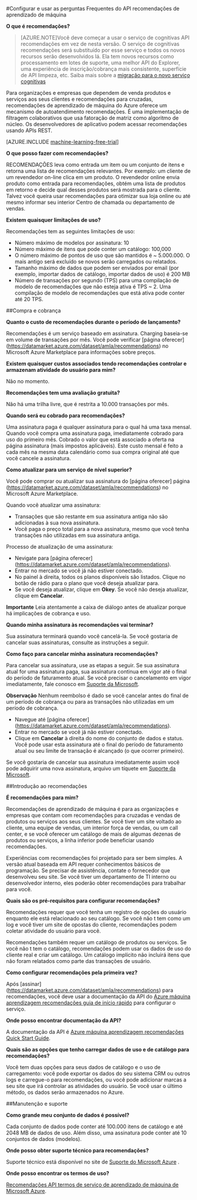 <properties 
    pageTitle="Configurar e usar a API de recomendações de aprendizado de máquina | Microsoft Azure" 
    description="API de recomendações Microsoft construídas com perguntas Frequentes de aprendizado de máquina do Azure" 
    services="machine-learning" 
    documentationCenter="" 
    authors="LuisCabrer" 
    manager="jhubbard" 
    editor="cgronlun"/>

<tags 
    ms.service="machine-learning" 
    ms.workload="data-services" 
    ms.tgt_pltfrm="na" 
    ms.devlang="na" 
    ms.topic="article" 
    ms.date="09/08/2016" 
    ms.author="luisca"/> 

#<a name="setting-up-and-using-machine-learning-recommendations-api-faq"></a>Configurar e usar as perguntas Frequentes do API recomendações de aprendizado de máquina


**O que é recomendações?**

>[AZURE.NOTE]Você deve começar a usar o serviço de cognitivas API recomendações em vez de nesta versão. O serviço de cognitivas recomendações será substituído por esse serviço e todos os novos recursos serão desenvolvidos lá. Ela tem novos recursos como processamento em lotes de suporte, uma melhor API do Explorer, uma experiência de inscrição/cobrança mais consistente, superfície de API limpeza, etc.
> Saiba mais sobre a [migração para o novo serviço cognitivas](http://aka.ms/recomigrate)

Para organizações e empresas que dependem de venda produtos e serviços aos seus clientes e recomendações para cruzadas, recomendações de aprendizado de máquina do Azure oferece um mecanismo de autoatendimento recomendações. É uma implementação de filtragem colaborativos que usa fatoração de matriz como algoritmo de núcleo. Os desenvolvedores de aplicativo podem acessar recomendações usando APIs REST. 

[AZURE.INCLUDE [machine-learning-free-trial](../../includes/machine-learning-free-trial.md)]

**O que posso fazer com recomendações?**

RECOMENDAÇÕES leva como entrada um item ou um conjunto de itens e retorna uma lista de recomendações relevantes. Por exemplo: um cliente de um revendedor on-line clica em um produto. O revendedor online envia produto como entrada para recomendações, obtém uma lista de produtos em retorno e decide qual desses produtos será mostrada para o cliente. Talvez você queira usar recomendações para otimizar sua loja online ou até mesmo informar seu interior Centro de chamada ou departamento de vendas.

**Existem quaisquer limitações de uso?**

Recomendações tem as seguintes limitações de uso:
* Número máximo de modelos por assinatura: 10
* Número máximo de itens que pode conter um catálogo: 100,000
* O número máximo de pontos de uso que são mantidos é ~ 5.000.000. O mais antigo será excluído se novos serão carregados ou relatados.
* Tamanho máximo de dados que podem ser enviados por email (por exemplo, importar dados de catálogo, importar dados de uso) é 200 MB
* Número de transações por segundo (TPS) para uma compilação de modelo de recomendações que não esteja ativa é TPS ~ 2. Uma compilação de modelo de recomendações que está ativa pode conter até 20 TPS.

##<a name="purchase-and-billing"></a>Compra e cobrança 


**Quanto o custo de recomendações durante o período de lançamento?**

Recomendações é um serviço baseado em assinatura. Charging baseia-se em volume de transações por mês. Você pode verificar [página oferecer] (https://datamarket.azure.com/dataset/amla/recommendations) no Microsoft Azure Marketplace para informações sobre preços.

**Existem quaisquer custos associados tendo recomendações controlar e armazenam atividade do usuário para mim?**

Não no momento.

**Recomendações tem uma avaliação gratuita?**

Não há uma trilha livre, que é restrita a 10.000 transações por mês.

**Quando será eu cobrado para recomendações?**

Uma assinatura paga é qualquer assinatura para o qual há uma taxa mensal. Quando você compra uma assinatura paga, imediatamente cobrado para uso do primeiro mês. Cobrado o valor que está associado a oferta na página assinatura (mais impostos aplicáveis). Este custo mensal é feito a cada mês na mesma data calendário como sua compra original até que você cancele a assinatura. 

**Como atualizar para um serviço de nível superior?**

Você pode comprar ou atualizar sua assinatura do [página oferecer] página (https://datamarket.azure.com/dataset/amla/recommendations) no Microsoft Azure Marketplace.

Quando você atualizar uma assinatura:

* Transações que são restante em sua assinatura antiga não são adicionadas à sua nova assinatura. 
* Você paga o preço total para a nova assinatura, mesmo que você tenha transações não utilizadas em sua assinatura antiga.

Processo de atualização de uma assinatura:

* Nevigate para [página oferecer] (https://datamarket.azure.com/dataset/amla/recommendations).
* Entrar no mercado se você já não estiver conectado.
* No painel à direita, todos os planos disponíveis são listados. Clique no botão de rádio para o plano que você deseja atualizar para.
* Se você deseja atualizar, clique em **Okey**. Se você não deseja atualizar, clique em **Cancelar**.

**Importante** Leia atentamente a caixa de diálogo antes de atualizar porque há implicações de cobrança e uso.

**Quando minha assinatura às recomendações vai terminar?**

Sua assinatura terminará quando você cancelá-la. Se você gostaria de cancelar suas assinaturas, consulte as instruções a seguir.

**Como faço para cancelar minha assinatura recomendações?**

Para cancelar sua assinatura, use as etapas a seguir. Se sua assinatura atual for uma assinatura paga, sua assinatura continua em vigor até o final do período de faturamento atual. Se você precisar o cancelamento em vigor imediatamente, fale conosco em [Suporte da Microsoft](https://support.microsoft.com/oas/default.aspx?gprid=17024&st=1&wfxredirect=1&sd=gn).

**Observação** Nenhum reembolso é dado se você cancelar antes do final de um período de cobrança ou para as transações não utilizadas em um período de cobrança.

* Navegue até [página oferecer] (https://datamarket.azure.com/dataset/amla/recommendations).
* Entrar no mercado se você já não estiver conectado.
* Clique em **Cancelar** à direita do nome do conjunto de dados e status. Você pode usar esta assinatura até o final do período de faturamento atual ou seu limite de transação é alcançado (o que ocorrer primeiro).

Se você gostaria de cancelar sua assinatura imediatamente assim você pode adquirir uma nova assinatura, arquivo um tíquete em [Suporte da Microsoft](https://support.microsoft.com/oas/default.aspx?gprid=17024&st=1&wfxredirect=1&sd=gn).

##<a name="getting-started-with-recommendations"></a>Introdução ao recomendações

**É recomendações para mim?** 

Recomendações de aprendizado de máquina é para as organizações e empresas que contam com recomendações para cruzadas e vendas de produtos ou serviços aos seus clientes. Se você tiver um site voltado ao cliente, uma equipe de vendas, um interior força de vendas, ou um call center, e se você oferecer um catálogo de mais de algumas dezenas de produtos ou serviços, a linha inferior pode beneficiar usando recomendações. 

Experiências com recomendações foi projetado para ser bem simples. A versão atual baseada em API requer conhecimentos básicos de programação. Se precisar de assistência, contate o fornecedor que desenvolveu seu site. Se você tiver um departamento de TI interno ou desenvolvedor interno, eles poderão obter recomendações para trabalhar para você. 

**Quais são os pré-requisitos para configurar recomendações?**

Recomendações requer que você tenha um registro de opções do usuário enquanto ele está relacionado ao seu catálogo. Se você não t tem como um log e você tiver um site de opostas do cliente, recomendações podem coletar atividade do usuário para você. 

Recomendações também requer um catálogo de produtos ou serviços. Se você não t tem o catálogo, recomendações podem usar os dados de uso do cliente real e criar um catálogo. Um catálogo implícito não incluirá itens que não foram relatados como parte das transações de usuário.

**Como configurar recomendações pela primeira vez?**

Após [assinar] (https://datamarket.azure.com/dataset/amla/recommendations) para recomendações, você deve usar a documentação da API do [Azure máquina aprendizagem recomendações guia de início rápido](machine-learning-recommendation-api-quick-start-guide.md) para configurar o serviço.

**Onde posso encontrar documentação da API?** 

A documentação da API é [Azure máquina aprendizagem recomendações Quick Start Guide](machine-learning-recommendation-api-quick-start-guide.md).

**Quais são as opções que tenho carregar dados de uso e de catálogo para recomendações?**

Você tem duas opções para seus dados de catálogo e o uso de carregamento: você pode exportar os dados do seu sistema CRM ou outros logs e carregue-o para recomendações, ou você pode adicionar marcas a seu site que irá controlar as atividades do usuário. Se você usar o último método, os dados serão armazenados no Azure.

##<a name="maintenance-and-support"></a>Manutenção e suporte

**Como grande meu conjunto de dados é possível?**

Cada conjunto de dados pode conter até 100.000 itens de catálogo e até 2048 MB de dados de uso.
Além disso, uma assinatura pode conter até 10 conjuntos de dados (modelos).

**Onde posso obter suporte técnico para recomendações?**

Suporte técnico está disponível no site de [Suporte do Microsoft Azure](https://social.msdn.microsoft.com/forums/azure/home?forum=MachineLearning) .

**Onde posso encontrar os termos de uso?**

[Recomendações API termos de serviço de aprendizado de máquina de Microsoft Azure](https://datamarket.azure.com/dataset/amla/recommendations#terms).



 
